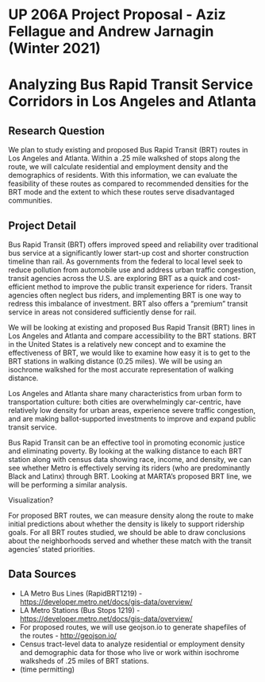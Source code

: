 # UP 206A Project Proposal - Aziz Fellague and Andrew Jarnagin (Winter 2021)
# Analyzing Bus Rapid Transit Service Corridors in Los Angeles and Atlanta
## Research Question
We plan to study existing and proposed Bus Rapid Transit (BRT) routes in Los Angeles and Atlanta. Within a .25 mile walkshed of stops along the route, we will calculate residential and employment density and the demographics of residents. With this information, we can evaluate the feasibility of these routes as compared to recommended densities for the BRT mode and the extent to which these routes serve disadvantaged communities.

## Project Detail
Bus Rapid Transit (BRT) offers improved speed and reliability over traditional bus service at a significantly lower start-up cost and shorter construction timeline than rail. As governments from the federal to local level seek to reduce pollution from automobile use and address urban traffic congestion, transit agencies across the U.S. are exploring BRT as a quick and cost-efficient method to improve the public transit experience for riders. Transit agencies often neglect bus riders, and implementing BRT is one way to redress this imbalance of investment. BRT also offers a “premium” transit service in areas not considered sufficiently dense for rail. 

We will be looking at existing and proposed Bus Rapid Transit (BRT) lines in Los Angeles and Atlanta and compare accessibility to the BRT stations. BRT in the United States is a relatively new concept and to examine the effectiveness of BRT, we would like to examine how easy it is to get to the BRT stations in walking distance (0.25 miles). We will be using an isochrome walkshed for the most accurate representation of walking distance. 

Los Angeles and Atlanta share many characteristics from urban form to transportation culture: both cities are overwhelmingly car-centric, have relatively low density for urban areas, experience severe traffic congestion, and are making ballot-supported investments to improve and expand public transit service.

Bus Rapid Transit can be an effective tool in promoting economic justice and eliminating poverty. By looking at the walking distance to each BRT station along with census data showing race, income, and density, we can see whether Metro is effectively serving its riders (who are predominantly Black and Latinx) through BRT. Looking at MARTA’s proposed BRT line, we will be performing a similar analysis. 

Visualization?

For proposed BRT routes, we can measure density along the route to make initial predictions about whether the density is likely to support ridership goals. For all BRT routes studied, we should be able to draw conclusions about the neighborhoods served and whether these match with the transit agencies’ stated priorities.


## Data Sources
* LA Metro Bus Lines (RapidBRT1219) -  https://developer.metro.net/docs/gis-data/overview/ 
* LA Metro Stations (Bus Stops 1219) - https://developer.metro.net/docs/gis-data/overview/ 
* For proposed routes, we will use geojson.io to generate shapefiles of the routes - http://geojson.io/ 
* Census tract-level data to analyze residential or employment density and demographic data for those who live or work within isochrome walksheds of .25 miles of BRT stations.
* (time permitting)
